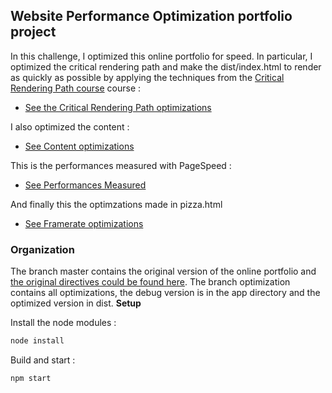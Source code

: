 ## Website Performance Optimization portfolio project

In this challenge, I optimized this online portfolio for speed. In particular, I optimized the critical rendering path and make the dist/index.html to render as quickly as possible by applying the techniques from the [Critical Rendering Path course](https://www.udacity.com/course/ud884) course :

* [See the Critical Rendering Path optimizations](https://github.com/rachkoud/frontend-nanodegree-mobile-portfolio/wiki/Critical-Rendering-Path)

I also optimized the content : 

* [See Content optimizations](https://github.com/rachkoud/frontend-nanodegree-mobile-portfolio/wiki/Content-Efficiency)

This is the performances measured with PageSpeed :

* [See Performances Measured](https://github.com/rachkoud/frontend-nanodegree-mobile-portfolio/wiki/Performances-measures)

And finally this the optimzations made in pizza.html

* [See Framerate optimizations](https://github.com/rachkoud/frontend-nanodegree-mobile-portfolio/wiki/Framerate)

### Organization 

The branch master contains the original version of the online portfolio and [the original directives could be found here](https://github.com/rachkoud/frontend-nanodegree-mobile-portfolio/wiki/Website-Performance-Optimization-portfolio-project). The branch optimization contains all optimizations, the debug version is in the app directory and the optimized version in dist. 
**Setup**

Install the node modules :

```bash
node install
```

Build and start : 

```bash
npm start
```


